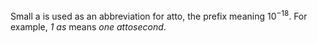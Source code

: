 Small a is used as an abbreviation for atto, the prefix meaning
$10^{-18}.$ For example, *1 as* means *one attosecond*.
